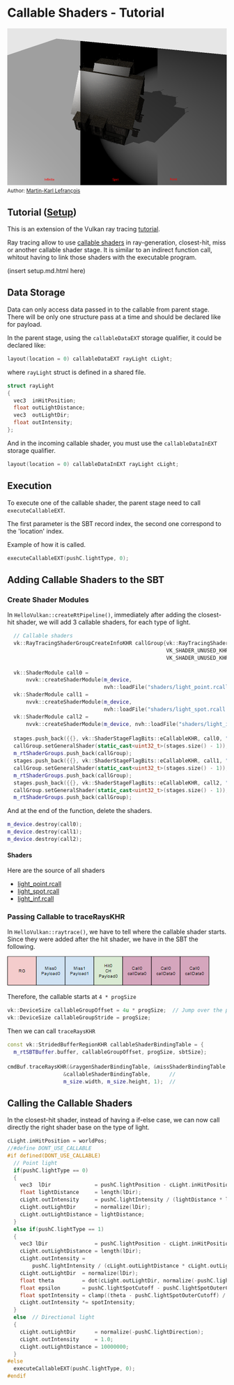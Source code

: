 ﻿# Callable Shaders - Tutorial

![](Images/callable.png)
<small>Author: [Martin-Karl Lefrançois](https://devblogs.nvidia.com/author/mlefrancois/)</small>

## Tutorial ([Setup](../docs/setup.md))

This is an extension of the Vulkan ray tracing [tutorial](https://nvpro-samples.github.io/vk_raytracing_tutorial_KHR).


Ray tracing allow to use [callable shaders](https://www.khronos.org/registry/vulkan/specs/1.1-extensions/html/chap8.html#shaders-callable)
in ray-generation, closest-hit, miss or another callable shader stage. 
It is similar to an indirect function call, whitout having to link those shaders with the executable program. 

(insert setup.md.html here)


## Data Storage

Data can only access data passed in to the callable from parent stage. There will be only one structure pass at a time and should be declared like for payload.

In the parent stage, using the `callableDataEXT` storage qualifier, it could be declared like:

~~~~ C++
layout(location = 0) callableDataEXT rayLight cLight;
~~~~

where `rayLight` struct is defined in a shared file.

~~~~ C++
struct rayLight
{
  vec3  inHitPosition;
  float outLightDistance;
  vec3  outLightDir;
  float outIntensity;
};
~~~~

And in the incoming callable shader, you must use the `callableDataInEXT` storage qualifier.

~~~~ C++
layout(location = 0) callableDataInEXT rayLight cLight;
~~~~

## Execution

To execute one of the callable shader, the parent stage need to call `executeCallableEXT`.

The first parameter is the SBT record index, the second one correspond to the 'location' index.

Example of how it is called.

~~~~ C++
executeCallableEXT(pushC.lightType, 0);
~~~~


## Adding Callable Shaders to the SBT

### Create Shader Modules

In `HelloVulkan::createRtPipeline()`, immediately after adding the closest-hit shader, we will add
3 callable shaders, for each type of light. 

~~~~ C++
  // Callable shaders
  vk::RayTracingShaderGroupCreateInfoKHR callGroup{vk::RayTracingShaderGroupTypeKHR::eGeneral,
                                                   VK_SHADER_UNUSED_KHR, VK_SHADER_UNUSED_KHR,
                                                   VK_SHADER_UNUSED_KHR, VK_SHADER_UNUSED_KHR};

  vk::ShaderModule call0 =
      nvvk::createShaderModule(m_device,
                               nvh::loadFile("shaders/light_point.rcall.spv", true, paths));
  vk::ShaderModule call1 =
      nvvk::createShaderModule(m_device,
                               nvh::loadFile("shaders/light_spot.rcall.spv", true, paths));
  vk::ShaderModule call2 =
      nvvk::createShaderModule(m_device, nvh::loadFile("shaders/light_inf.rcall.spv", true, paths));

  stages.push_back({{}, vk::ShaderStageFlagBits::eCallableKHR, call0, "main"});
  callGroup.setGeneralShader(static_cast<uint32_t>(stages.size() - 1));
  m_rtShaderGroups.push_back(callGroup);
  stages.push_back({{}, vk::ShaderStageFlagBits::eCallableKHR, call1, "main"});
  callGroup.setGeneralShader(static_cast<uint32_t>(stages.size() - 1));
  m_rtShaderGroups.push_back(callGroup);
  stages.push_back({{}, vk::ShaderStageFlagBits::eCallableKHR, call2, "main"});
  callGroup.setGeneralShader(static_cast<uint32_t>(stages.size() - 1));
  m_rtShaderGroups.push_back(callGroup);
~~~~

And at the end of the function, delete the shaders.

~~~~ C++
m_device.destroy(call0);
m_device.destroy(call1);
m_device.destroy(call2);
~~~~

#### Shaders 

Here are the source of all shaders

* [light_point.rcall](https://github.com/nvpro-samples/vk_raytracing_tutorial_KHR/blob/master/ray_tracing_callable/shaders/light_point.rcall)
* [light_spot.rcall](https://github.com/nvpro-samples/vk_raytracing_tutorial_KHR/blob/master/ray_tracing_callable/shaders/light_spot.rcall)
* [light_inf.rcall](https://github.com/nvpro-samples/vk_raytracing_tutorial_KHR/blob/master/ray_tracing_callable/shaders/light_inf.rcall)


### Passing Callable to traceRaysKHR

In `HelloVulkan::raytrace()`, we have to tell where the callable shader starts. Since they were added after the hit shader, we have in the SBT the following.

![SBT](images/sbt.png)


Therefore, the callable starts at `4 * progSize`

~~~~ C++
vk::DeviceSize callableGroupOffset = 4u * progSize;  // Jump over the previous shaders
vk::DeviceSize callableGroupStride = progSize;
~~~~ 

Then we can call `traceRaysKHR`

~~~~ C++
const vk::StridedBufferRegionKHR callableShaderBindingTable = {
  m_rtSBTBuffer.buffer, callableGroupOffset, progSize, sbtSize};

cmdBuf.traceRaysKHR(&raygenShaderBindingTable, &missShaderBindingTable, &hitShaderBindingTable,
                  &callableShaderBindingTable,      //
                  m_size.width, m_size.height, 1);  //
~~~~

## Calling the Callable Shaders

In the closest-hit shader, instead of having a if-else case, we can now call directly the right shader base on the type of light.

~~~~ C++
cLight.inHitPosition = worldPos;
//#define DONT_USE_CALLABLE
#if defined(DONT_USE_CALLABLE)
  // Point light
  if(pushC.lightType == 0)
  {
    vec3  lDir              = pushC.lightPosition - cLight.inHitPosition;
    float lightDistance     = length(lDir);
    cLight.outIntensity     = pushC.lightIntensity / (lightDistance * lightDistance);
    cLight.outLightDir      = normalize(lDir);
    cLight.outLightDistance = lightDistance;
  }
  else if(pushC.lightType == 1)
  {
    vec3 lDir               = pushC.lightPosition - cLight.inHitPosition;
    cLight.outLightDistance = length(lDir);
    cLight.outIntensity =
        pushC.lightIntensity / (cLight.outLightDistance * cLight.outLightDistance);
    cLight.outLightDir  = normalize(lDir);
    float theta         = dot(cLight.outLightDir, normalize(-pushC.lightDirection));
    float epsilon       = pushC.lightSpotCutoff - pushC.lightSpotOuterCutoff;
    float spotIntensity = clamp((theta - pushC.lightSpotOuterCutoff) / epsilon, 0.0, 1.0);
    cLight.outIntensity *= spotIntensity;
  }
  else  // Directional light
  {
    cLight.outLightDir      = normalize(-pushC.lightDirection);
    cLight.outIntensity     = 1.0;
    cLight.outLightDistance = 10000000;
  }
#else
  executeCallableEXT(pushC.lightType, 0);
#endif
~~~~
